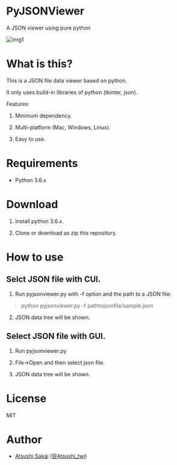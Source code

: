 # PyJSONViewer
A JSON viewer using pure python

![img1](https://github.com/AtsushiSakai/PyJSONViewer/raw/master/img/img1.png)

# What is this?

This is a JSON file data viewer based on python.

It only uses build-in libraries of python (tkinter, json).

Features:

1. Minimum dependency. 

2. Multi-platform (Mac, Windows, Linux).

3. Easy to use.


# Requirements

- Python 3.6.x

# Download

1. Install python 3.6.x.

2. Clone or download as zip this repository. 

# How to use

## Selct JSON file with CUI.

1. Run pyjsonviewer.py with -f option and the path to a JSON file:

> python pyjsonviewer.py -f pathtojsonfile/sample.json

2. JSON data tree will be shown.

## Select JSON file with GUI.

1. Run pyjsonviewer.py

2. File-\>Open and then select json file.

3. JSON data tree will be shown.

# License 

MIT

# Author

- [Atsushi Sakai](https://github.com/AtsushiSakai/) ([@Atsushi_twi](https://twitter.com/Atsushi_twi))




